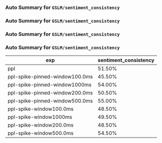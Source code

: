 ### Auto Summary for `GSLM/sentiment_consistency`

### Auto Summary for `GSLM/sentiment_consistency`

### Auto Summary for `GSLM/sentiment_consistency`

### Auto Summary for `GSLM/sentiment_consistency`

<!-- AUTO-GEN: SPLIT TABLE -->
| exp | sentiment_consistency |
| --- | --- |
| ppl | 51.50% |
| ppl-spike-pinned-window100.0ms | 45.50% |
| ppl-spike-pinned-window1000ms | 54.00% |
| ppl-spike-pinned-window200.0ms | 50.50% |
| ppl-spike-pinned-window500.0ms | 55.00% |
| ppl-spike-window100.0ms | 48.50% |
| ppl-spike-window1000ms | 49.50% |
| ppl-spike-window200.0ms | 48.50% |
| ppl-spike-window500.0ms | 54.50% |
<!-- AUTO-GEN: SPLIT TABLE -->
